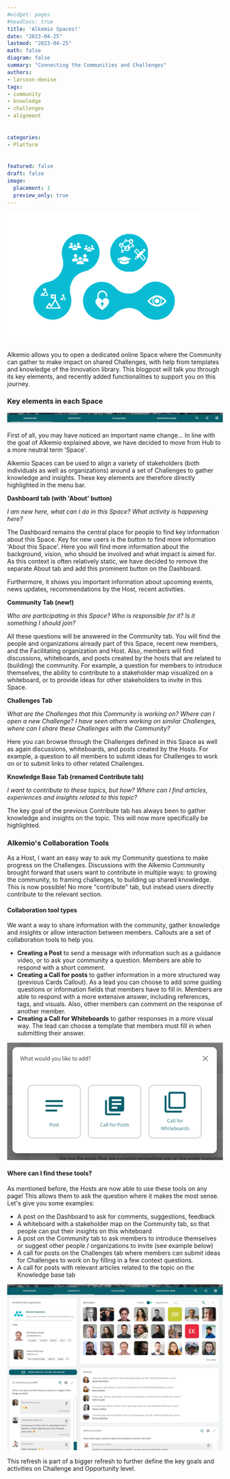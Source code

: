 ```yaml
---
#widget: pages
#headless: true
title: 'Alkemio Spaces!'
date: "2023-04-25"
lastmod: "2023-04-25"
math: false
diagram: false
summary: "Connecting the Communities and Challenges"
authors:
- larsson-denise
tags:
- community
- knowledge
- challenges
- alignment


categories:
- Platform


featured: false
draft: false
image:
  placement: 1
  preview_only: true
---
```


![](./header.png)

Alkemio allows you to open a dedicated online Space where the Community can gather to make impact on shared Challenges, with help from templates and knowledge of the Innovation library. This blogpost will talk you through its key elements, and recently added functionalities to support you on this journey.

### Key elements in each Space
![](./menubar.png)

First of all, you may have noticed an important name change... In line with the goal of Alkemio explained above, we have decided to move from Hub to a more neutral term 'Space'. 

Alkemio Spaces can be used to align a variety of stakeholders (both individuals as well as organizations) around a set of Challenges to gather knowledge and insights. These key elements are therefore directly highlighted in the menu bar.

**Dashboard tab (with 'About' button)**
<p>
<i>I am new here, what can I do in this Space? What activity is happening here?</i>

The Dashboard remains the central place for people to find key information about this Space. Key for new users is the button to find more information 'About this Space'. Here you will find more information about the background, vision, who should be involved and what impact is aimed for. As this context is often relatively static, we have decided to remove the separate About tab and add this prominent button on the Dashboard.

Furthermore, it shows you important information about upcoming events, news updates, recommendations by the Host, recent activities. 

**Community Tab (new!)**
<p>
<i>Who are participating in this Space? Who is responsible for it? Is it something I should join?</i>

All these questions will be answered in the Community tab. You will find the people and organizations already part of this Space, recent new members, and the Facilitating organization and Host. Also, members will find discussions, whiteboards, and posts created by the hosts that are related to (building) the community. For example, a question for members to introduce themselves, the ability to contribute to a stakeholder map visualized on a whiteboard, or to provide ideas for other stakeholders to invite in this Space.

**Challenges Tab**
<p>
<i>What are the Challenges that this Community is working on? Where can I open a new Challenge? I have seen others working on similar Challenges, where can I share these Challenges with the Community?</i>

Here you can browse through the Challenges defined in this Space as well as again discussions, whiteboards, and posts created by the Hosts. For example, a question to all members to submit ideas for Challenges to work on or to submit links to other related Challenges.

**Knowledge Base Tab (renamed Contribute tab)**
<p>
<i>I want to contribute to these topics, but how? Where can I find articles, experiences and insights related to this topic?</i>

The key goal of the previous Contribute tab has always been to gather knowledge and insights on the topic. This will now more specifically be highlighted. 

### Alkemio's Collaboration Tools

As a Host, I want an easy way to ask my Community questions to make progress on the Challenges. Discussions with the Alkemio Community brought forward that users want to contribute in multiple ways: to growing the community, to framing challenges, to building up shared knowledge. This is now possible! No more "contribute" tab, but instead users directly contribute to the relevant section.

#### Collaboration tool types
We want a way to share information with the community, gather knowledge and insights or allow interaction between members. Callouts are a set of collaboration tools to help you.

* **Creating a Post** to send a message with information such as a guidance video, or to ask your community a question. Members are able to respond with a short comment.
* **Creating a Call for posts** to gather information in a more structured way (previous Cards Callout). As a lead you can choose to add some guiding questions or information fields that members have to fill in. Members are able to respond with a more extensive answer, including references, tags, and visuals. Also, other members can comment on the response of another member.
* **Creating a Call for Whiteboards** to gather responses in a more visual way. The lead can choose a template that members must fill in when submitting their answer.

![](./collaboration-types.png)

#### Where can I find these tools?
As mentioned before, the Hosts are now able to use these tools on any page! This allows them to ask the question where it makes the most sense. Let's give you some examples:

* A post on the Dashboard to ask for comments, suggestions, feedback
* A whiteboard with a stakeholder map on the Community tab, so that people can put their insights on this whiteboard
* A post on the Community tab to ask members to introduce themselves or suggest other people / organizations to invite (see example below)
* A call for posts on the Challenges tab where members can submit ideas for Challenges to work on by filling in a few context questions.
* A call for posts with relevant articles related to the topic on the Knowledge base tab

![](./collaboration-community.png)

This refresh is part of a bigger refresh to further define the key goals and activities on Challenge and Opportunity level. 
